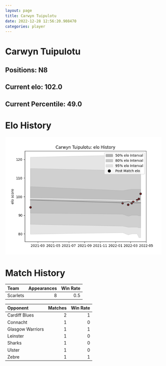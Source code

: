 ```yaml
---  
layout: page  
title: Carwyn Tuipulotu  
date: 2022-12-28 12:56:20.908470  
categories: player  
---
```

# Carwyn Tuipulotu

## Positions: N8

## Current elo: 102.0

## Current Percentile: 49.0

# Elo History


![elo history](history_CarwynTuipulotu.png)
# Match History


| Team     |   Appearances |   Win Rate |
|:---------|--------------:|-----------:|
| Scarlets |             8 |        0.5 |

| Opponent         |   Matches |   Win Rate |
|:-----------------|----------:|-----------:|
| Cardiff Blues    |         2 |          1 |
| Connacht         |         1 |          0 |
| Glasgow Warriors |         1 |          1 |
| Leinster         |         1 |          0 |
| Sharks           |         1 |          0 |
| Ulster           |         1 |          0 |
| Zebre            |         1 |          1 |